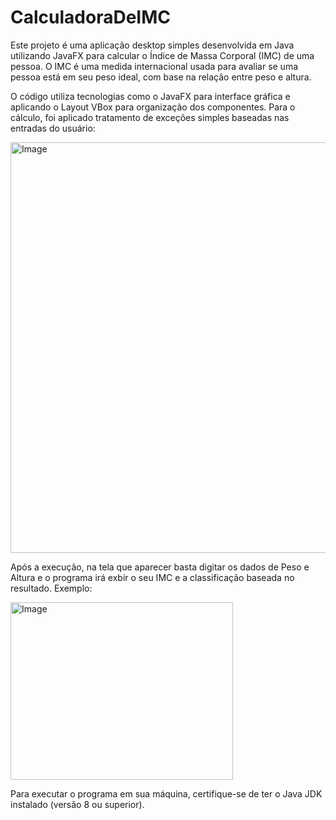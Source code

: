 # CalculadoraDeIMC
Este projeto é uma aplicação desktop simples desenvolvida em Java utilizando JavaFX para calcular o Índice de Massa Corporal (IMC) de uma pessoa. O IMC é uma medida internacional usada para avaliar se uma pessoa está em seu peso ideal, com base na relação entre peso e altura.

O código utiliza tecnologias como o JavaFX para interface gráfica e aplicando o Layout VBox para organização dos componentes. Para o cálculo, foi aplicado tratamento de exceções simples baseadas nas entradas do usuário:

<img width="990" height="657" alt="Image" src="https://github.com/user-attachments/assets/8c496795-4dd4-4ad1-8d6e-19753a8ceedb" />

Após a execução, na tela que aparecer basta digitar os dados de Peso e Altura e o programa irá exbir o seu IMC e a classificação baseada no resultado. Exemplo:

<img width="356" height="284" alt="Image" src="https://github.com/user-attachments/assets/1ee76358-3bca-43d8-9555-94b87d0b1a49" />

Para executar o programa em sua máquina, certifique-se de ter o Java JDK instalado (versão 8 ou superior).
